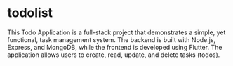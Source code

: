# todolist
 This Todo Application is a full-stack project that demonstrates a simple, yet functional, task management system. The backend is built with Node.js, Express, and MongoDB, while the frontend is developed using Flutter. The application allows users to create, read, update, and delete tasks (todos).
